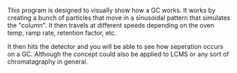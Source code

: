 This program is designed to visually show how a GC works. It works by creating a bunch of particles that move in a sinusoidal pattern that simulates the "column". It then travels at different speeds depending on the oven temp, ramp rate, retention factor, etc.

It then hits the detector and you will be able to see how seperation occurs on a GC. Although the concept could also be applied to LCMS or any sort of chromatagraphy in general.
